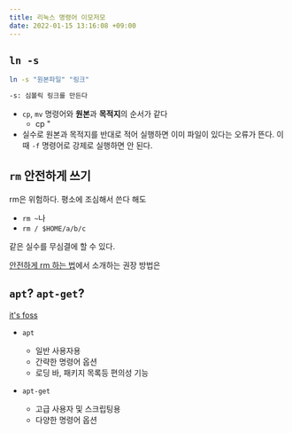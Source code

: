 ```yaml
---
title: 리눅스 명령어 이모저모
date: 2022-01-15 13:16:08 +09:00
---
```


## `ln -s`

```bash
ln -s "원본파일" "링크"

-s: 심볼릭 링크를 만든다
```

- `cp`, `mv` 명령어와 **원본**과 **목적지**의 순서가 같다
  - cp "
- 실수로 원본과 목적지를 반대로 적어 실행하면 이미 파일이 있다는 오류가 뜬다. 이때 `-f` 명령어로 강제로 실행하면 안 된다.

## `rm` 안전하게 쓰기

rm은 위험하다. 평소에 조심해서 쓴다 해도

- `rm ~`나
- `rm / $HOME/a/b/c`

같은 실수를 무심결에 할 수 있다.

[안전하게 rm 하는 법](https://github.com/sindresorhus/guides/blob/main/how-not-to-rm-yourself.md#safeguard-rm)에서 소개하는 권장 방법은


## `apt`? `apt-get`?

[it's foss](https://itsfoss.com/apt-vs-apt-get-difference/)

- `apt`

  - 일반 사용자용
  - 간략한 명령어 옵션
  - 로딩 바, 패키지 목록등 편의성 기능

- `apt-get`
  - 고급 사용자 및 스크립팅용
  - 다양한 명령어 옵션